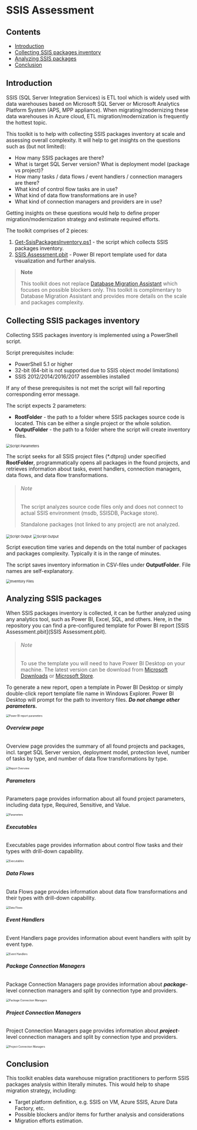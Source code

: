 # SSIS Assessment

## Contents

- [Introduction](#Introduction) 
- [Collecting SSIS packages inventory](#Collecting%20SSIS%20packages%20inventory)
- [Analyzing SSIS packages](#Analyzing%20SSIS%20packages)
- [Conclusion](#Conclusion)



## Introduction

SSIS (SQL Server Integration Services) is ETL tool which is widely used with data warehouses based on Microsoft SQL Server or Microsoft Analytics Platform System (APS, MPP appliance). When migrating/modernizing these data warehouses in Azure cloud, ETL migration/modernization is frequently the hottest topic.

This toolkit is to help with collecting SSIS packages inventory at scale and assessing overall complexity. It will help to get insights on the questions such as (but not limited):

- How many SSIS packages are there?
- What is target SQL Server version? What is deployment model (package vs project)?
- How many tasks / data flows / event handlers / connection managers are there?
- What kind of control flow tasks are in use? 
- What kind of data flow transformations are in use?
- What kind of connection managers and providers are in use?

Getting insights on these questions would help to define proper migration/modernization strategy and estimate required efforts.

The toolkit comprises of 2 pieces:

1) [Get-SsisPackagesInventory.ps1](Get-SsisPackagesInventory.ps1) - the script which collects SSIS packages inventory.
2) [SSIS Assessment.pbit](SSIS%20Assessment.pbit) - Power BI report template used for data visualization and further analysis.

> **Note**
>
> This toolkit does not replace [Database Migration Assistant](https://docs.microsoft.com/en-us/sql/dma/dma-assess-ssis?view=sql-server-ver15) which focuses on possible blockers only. This toolkit is complimentary to Database Migration Assistant and provides more details on the scale and packages complexity.



## Collecting SSIS packages inventory

Collecting SSIS packages inventory is implemented using a PowerShell script.

Script prerequisites include:

- PowerShell 5.1 or higher
- 32-bit (64-bit is not supported due to SSIS object model limitations)
- SSIS 2012/2014/2016/2017 assemblies installed

If any of these prerequisites is not met the script will fail reporting corresponding error message.

The script expects 2 parameters:

- **RootFolder** - the path to a folder where SSIS packages source code is located. This can be either a single project or the whole solution.
- **OutputFolder** - the path to a folder where the script will create inventory files.

<img src="/Assessment/SSIS/images/ScriptParameters.png" alt="Script Parameters" style="zoom:67%;" />

The script seeks for all SSIS project files (*.dtproj) under specified **RootFolder**, programmatically opens all packages in the found projects, and retrieves information about tasks, event handlers, connection managers, data flows, and data flow transformations. 

> ###### Note
>
> The script analyzes source code files only and does not connect to actual SSIS environment (msdb, SSISDB, Package store).
>
> Standalone packages (not linked to any project) are not analyzed.

<img src="images/ScriptOutput.png" alt="Script Output" style="zoom:67%;" />

<img src="images/ScriptOutput2.png" alt="Script Output" style="zoom:67%;" />

Script execution time varies and depends on the total number of packages and packages complexity. Typically it is in the range of minutes.

The script saves inventory information in CSV-files under **OutputFolder**. File names are self-explanatory.

<img src=".\images\InventoryFiles.png" alt="Inventory Files" style="zoom: 67%;" />



## **Analyzing SSIS packages** ##

When SSIS packages inventory is collected, it can be further analyzed using any analytics tool, such as Power BI, Excel, SQL, and others. Here, in the repository you can find a pre-configured template for Power BI report [SSIS Assessment.pbit](SSIS Assessment.pbit).

> ###### Note
>
> To use the template you will need to have Power BI Desktop on your machine. The latest version can be download from [Microsoft Downloads](https://aka.ms/pbiSingleInstaller) or [Microsoft Store](https://aka.ms/pbidesktopstore). 

To generate a new report, open a template in Power BI Desktop or simply double-click report template file name in Windows Explorer. Power BI Desktop will prompt for the path to inventory files. ***Do not change other parameters.***

<img src="images/PBI-parameters.png" alt="Power BI report parameters" style="zoom:50%;" />



###### **Overview page**

Overview page provides the summary of all found projects and packages, incl. target SQL Server version, deployment model, protection level, number of tasks by type, and number of data flow transformations by type.

<img src="images/PBI-Report-Overview.png" alt="Report Overview" style="zoom: 50%;" />

###### **Parameters**

Parameters page provides information about all found project parameters, including data type, Required, Sensitive, and Value.

<img src="images/PBI-Report-Parameters.png" alt="Parameters" style="zoom:50%;" />

###### **Executables**

Executables page provides information about control flow tasks and their types with drill-down capability.

<img src="images/PBI-Report-Executables.png" alt="Executables" style="zoom:50%;" />

###### **Data Flows**

Data Flows page provides information about data flow transformations  and their types with drill-down capability.

<img src="images/PBI-Report-DataFlows.png" alt="Data Flows" style="zoom:50%;" />

###### **Event Handlers**

Event Handlers  page provides information about event handlers with split by event type.

<img src="images/PBI-Report-EventHandlers.png" alt="Event Handlers" style="zoom:50%;" />

###### **Package Connection Managers**

Package Connection Managers page provides information about ***package***-level connection managers and split by connection type and providers.

<img src="images/PBI-Report-PackageConnectionManagers.png" alt="Package Connection Managers" style="zoom:50%;" />

###### **Project Connection Managers**

Project Connection Managers page provides information about ***project***-level connection managers and split by connection type and providers.

<img src="images/PBI-Report-ProjectConnectionManagers.png" alt="Project Connection Managers" style="zoom:50%;" />



## Conclusion ##

This toolkit enables data warehouse migration practitioners to perform SSIS packages analysis within literally minutes. This would help to shape migration strategy, including:

- Target platform definition, e.g. SSIS on VM, Azure SSIS, Azure Data Factory, etc.
- Possible blockers and/or items for further analysis and considerations
- Migration efforts estimation.

